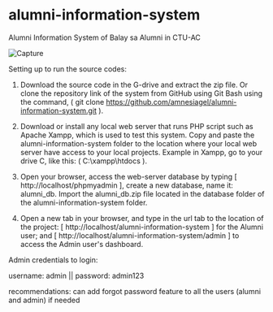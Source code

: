 # alumni-information-system
Alumni Information System of Balay sa Alumni in CTU-AC

![Capture](https://user-images.githubusercontent.com/55085932/152482930-c5374d22-10c4-4494-aee8-f620eb3f38cc.PNG)

Setting up to run the source codes:

1. Download the source code in the G-drive and extract the zip file. Or clone the repository link of the system from GitHub using Git Bash using the command, ( git clone https://github.com/amnesiagel/alumni-information-system.git ).

2. Download or install any local web server that runs PHP script such as Apache Xampp, which is used to test this system. Copy and paste the alumni-information-system folder to the location where your local web server have access to your local projects. Example in Xampp, go to your drive C, like this: ( C:\xampp\htdocs ).

3. Open your browser, access the web-server database by typing [ http://localhost/phpmyadmin ], create a new database, name it: alumni_db. Import the alumni_db.zip file located in the database folder of the alumni-information-system folder.

4. Open a new tab in your browser, and type in the url tab to the location of the project:
 [ http://localhost/alumni-information-system ] for the Alumni user; and
 [ http://localhost/alumni-information-system/admin ] to access the Admin user's dashboard.


Admin credentials to login:

username: admin || 
password: admin123

recommendations: can add forgot password feature to all the users (alumni and admin) if needed

